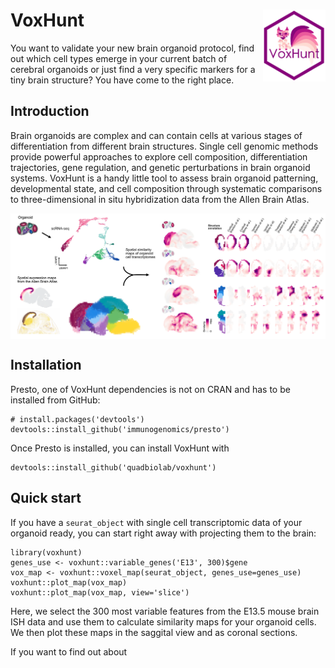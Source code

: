 # VoxHunt <img src="figures/logo.png" align="right" width="100" margin="100"/>


You want to validate your new brain organoid protocol, find out which cell types emerge in your current batch of cerebral organoids or just find a very specific markers for a tiny brain structure? You have come to the right place.


## Introduction 

Brain organoids are complex and can contain cells at various stages of differentiation from different brain structures. Single cell genomic methods provide powerful approaches to explore cell composition, differentiation trajectories, gene regulation, and genetic perturbations in brain organoid systems. VoxHunt is a handy little tool to assess brain organoid patterning, developmental state, and cell composition through systematic comparisons to three-dimensional in situ hybridization data from the Allen Brain Atlas.

<img src="figures/abstract.png" align="center" />


## Installation

Presto, one of VoxHunt dependencies is not on CRAN and has to be installed from GitHub:
```{r}
# install.packages('devtools')
devtools::install_github('immunogenomics/presto')
```
Once Presto is installed, you can install VoxHunt with
```{r}
devtools::install_github('quadbiolab/voxhunt')
```

## Quick start

If you have a `seurat_object` with single cell transcriptomic data of your organoid ready, you can start right away with projecting them to the brain:
```{r}
library(voxhunt)
genes_use <- voxhunt::variable_genes('E13', 300)$gene
vox_map <- voxhunt::voxel_map(seurat_object, genes_use=genes_use)
voxhunt::plot_map(vox_map)
voxhunt::plot_map(vox_map, view='slice')
```
Here, we select the 300 most variable features from the E13.5 mouse brain ISH data and use them to calculate similarity maps for your organoid cells. We then plot these maps in the saggital view and as coronal sections. 

If you want to find out about 





